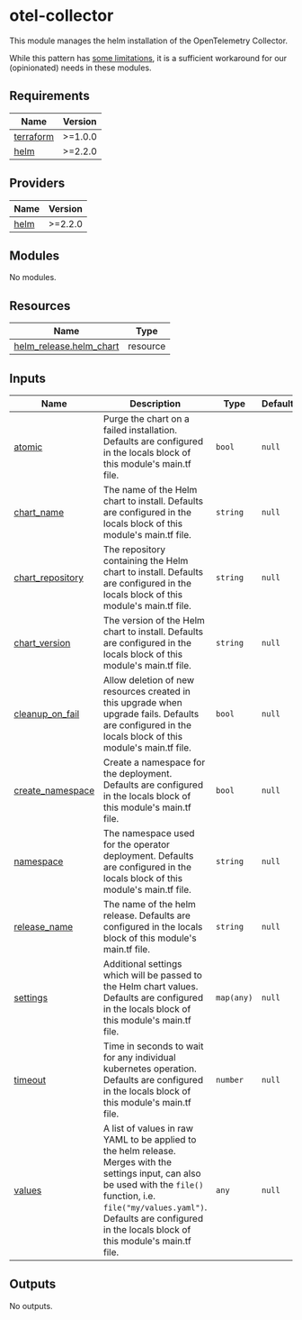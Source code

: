 # otel-collector
This module manages the helm installation of the OpenTelemetry Collector.

While this pattern has [some limitations](https://github.com/hashicorp/terraform/issues/24142#issuecomment-938106778), it is a sufficient workaround for our (opinionated) needs in these modules.
## Requirements

| Name | Version |
|------|---------|
| <a name="requirement_terraform"></a> [terraform](#requirement\_terraform) | >=1.0.0 |
| <a name="requirement_helm"></a> [helm](#requirement\_helm) | >=2.2.0 |

## Providers

| Name | Version |
|------|---------|
| <a name="provider_helm"></a> [helm](#provider\_helm) | >=2.2.0 |

## Modules

No modules.

## Resources

| Name | Type |
|------|------|
| [helm_release.helm_chart](https://registry.terraform.io/providers/hashicorp/helm/latest/docs/resources/release) | resource |

## Inputs

| Name | Description | Type | Default | Required |
|------|-------------|------|---------|:--------:|
| <a name="input_atomic"></a> [atomic](#input\_atomic) | Purge the chart on a failed installation. Defaults are configured in the locals block of this module's main.tf file. | `bool` | `null` | no |
| <a name="input_chart_name"></a> [chart\_name](#input\_chart\_name) | The name of the Helm chart to install. Defaults are configured in the locals block of this module's main.tf file. | `string` | `null` | no |
| <a name="input_chart_repository"></a> [chart\_repository](#input\_chart\_repository) | The repository containing the Helm chart to install. Defaults are configured in the locals block of this module's main.tf file. | `string` | `null` | no |
| <a name="input_chart_version"></a> [chart\_version](#input\_chart\_version) | The version of the Helm chart to install. Defaults are configured in the locals block of this module's main.tf file. | `string` | `null` | no |
| <a name="input_cleanup_on_fail"></a> [cleanup\_on\_fail](#input\_cleanup\_on\_fail) | Allow deletion of new resources created in this upgrade when upgrade fails. Defaults are configured in the locals block of this module's main.tf file. | `bool` | `null` | no |
| <a name="input_create_namespace"></a> [create\_namespace](#input\_create\_namespace) | Create a namespace for the deployment. Defaults are configured in the locals block of this module's main.tf file. | `bool` | `null` | no |
| <a name="input_namespace"></a> [namespace](#input\_namespace) | The namespace used for the operator deployment. Defaults are configured in the locals block of this module's main.tf file. | `string` | `null` | no |
| <a name="input_release_name"></a> [release\_name](#input\_release\_name) | The name of the helm release. Defaults are configured in the locals block of this module's main.tf file. | `string` | `null` | no |
| <a name="input_settings"></a> [settings](#input\_settings) | Additional settings which will be passed to the Helm chart values. Defaults are configured in the locals block of this module's main.tf file. | `map(any)` | `null` | no |
| <a name="input_timeout"></a> [timeout](#input\_timeout) | Time in seconds to wait for any individual kubernetes operation. Defaults are configured in the locals block of this module's main.tf file. | `number` | `null` | no |
| <a name="input_values"></a> [values](#input\_values) | A list of values in raw YAML to be applied to the helm release. Merges with the settings input, can also be used with the `file()` function, i.e. `file("my/values.yaml")`. Defaults are configured in the locals block of this module's main.tf file. | `any` | `null` | no |

## Outputs

No outputs.
